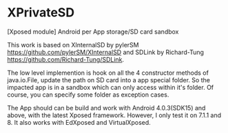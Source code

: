 # XPrivateSD
[Xposed module] Android per App storage/SD card sandbox

This work is based on XInternalSD by pylerSM https://github.com/pylerSM/XInternalSD and SDLink by Richard-Tung https://github.com/Richard-Tung/SDLink.

The low level implemention is hook on all the 4 constructor methods of java.io.File, update the path on SD card into a app special folder. So the impacted app is in a sandbox which can only access within it's folder. Of course, you can specify some folder as exception cases.

The App should can be build and work with Android 4.0.3(SDK15) and above, with the latest Xposed framework. However, I only test it on 7.1.1 and 8. It also works with EdXposed and VirtualXposed.

